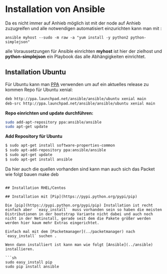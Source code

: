 # Installation von Ansible

Da es nicht immer auf Anhieb möglich ist mit der node auf Anhieb zuzugreifen und alle notwendigen automatisiert einzurichten kann man mit :

`ansible myhost --sudo -m raw -a "yum install -y python2 python-simplejson"`

alle Voraussetzungen für Ansible einrichten **myhost** ist hier der zielhost und **python-simplejson** ein Playbook das alle Abhängigkeiten einrichtet.

## Installation Ubuntu

Für Ubuntu kann man [PPA](https://launchpad.net/~ansible/+archive/ansible) verwenden um auf ein aktuelles release zu kommen
Repo für Ubuntu xenial:

```sh
deb http://ppa.launchpad.net/ansible/ansible/ubuntu xenial main 
deb-src http://ppa.launchpad.net/ansible/ansible/ubuntu xenial main 
```

**Repo einrichten und update durchführen:**

```sh
sudo add-apt-repository ppa:ansible/ansible
sudo apt-get update
```

**Add Repository für Ubuntu**

```sh
$ sudo apt-get install software-properties-common
$ sudo apt-add-repository ppa:ansible/ansible
$ sudo apt-get update
$ sudo apt-get install ansible
```

Da hier auch die quellen vorhanden sind kann man auch sich das Packet wie folgt bauen
make deb

```

## Installation RHEL/Centos

## Installation mit [Pip](https://pypi.python.org/pypi/pip)

Die [pip](https://pypi.python.org/pypi/pip) Installation ist recht einfach aber  `easy_install`  muss vorhanden sein so haben die meisten Distributionen in der bootstrap Variante nicht dabei und auch noch nicht in der Netinstall, gerade seit dem die Pakete größer werden werden hier kaum mehr Extras eingerichtet.

Einfach mal mit dem [Packetmanager](../packetmanager) nach `easy_install` suchen .

Wenn dann installiert ist kann man wie folgt [Ansible](../ansible) installieren. 

```sh
sudo easy_install pip
sudo pip install ansible
```
